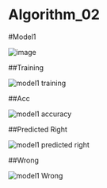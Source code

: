 # Algorithm_02

#Model1

![image](https://user-images.githubusercontent.com/32212074/121033089-d67f3b00-c7e6-11eb-9f74-1025f950fa68.png)

##Training

![model1 training](https://user-images.githubusercontent.com/32212074/121033148-e39c2a00-c7e6-11eb-81eb-bcb9b67131f6.PNG)

##Acc

![model1 accuracy](https://user-images.githubusercontent.com/32212074/121033194-eeef5580-c7e6-11eb-8acd-4d83ee197989.PNG)

##Predicted Right

![model1 predicted right](https://user-images.githubusercontent.com/32212074/121033214-f3b40980-c7e6-11eb-86fd-6041d9a4d1ad.PNG)

##Wrong

![model1 Wrong](https://user-images.githubusercontent.com/32212074/121033252-fc0c4480-c7e6-11eb-8078-4ffa0f2f5a83.PNG)


